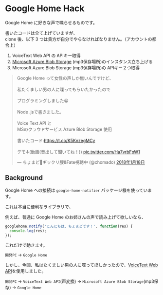 # Google Home Hack
Google Home に好きな声で喋らせるものです。

書いたコードは全て上げていますが、    
clone 後、以下 3 つは貴方が自分でやらなければなりません。（アカウントの都合上）

1. VoiceText Web API の APIキー取得
2. [Microsoft Azure Blob Storage](https://azure.microsoft.com/ja-jp/services/storage/blobs/) (mp3保存場所)のインスタンス立ち上げる
3. Microsoft Azure Blob Storage (mp3保存場所)の APIキー２つ取得

<blockquote class="twitter-tweet" data-lang="ja"><p lang="ja" dir="ltr">Google Home って女性の声しか無いんですけど、<br><br> 私たくましい男の人に喋ってもらいたかったので<br><br>プログラミングしました😀<br><br>Node .jsで書きました。<br><br>Voice Text API と<br>MSのクラウドサービス Azure Blob Storage 使用<br><br>書いたコード:<a href="https://t.co/K5KnzegMCy">https://t.co/K5KnzegMCy</a><br><br>デモ↓(動画(音出して聞いてね！)) <a href="https://t.co/Ha7vrbFpW1">pic.twitter.com/Ha7vrbFpW1</a></p>&mdash; ちょまど🎍ギックリ腰&amp;Fate視聴中 (@chomado) <a href="https://twitter.com/chomado/status/953832898842341376?ref_src=twsrc%5Etfw">2018年1月18日</a></blockquote>
<script async src="https://platform.twitter.com/widgets.js" charset="utf-8"></script>


## Background

Google Home への接続は `google-home-notifier` パッケージ様を使っています。

これは本当に便利なライブラリで、

例えば、普通に Google Home のお姉さんの声で読み上げて欲しいなら、
````js
googlehome.notify('こんにちは、ちょまどです！', function(res) {
  console.log(res);
});
````
これだけで動きます。

`開発PC` → `Google Home`

しかし、今回、私はたくましい男の人に喋ってほしかったので、[VoiceText Web API](https://cloud.voicetext.jp/webapi)を使用しました。

`開発PC` → `VoiceText Web API`(声変換) → `Microsoft Azure Blob Storage`(mp3保存) → `Google Home`
